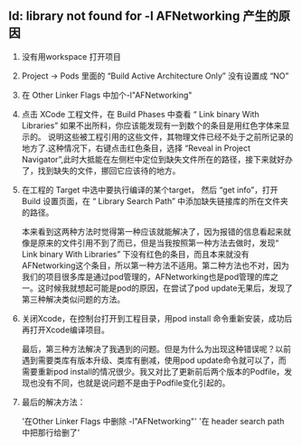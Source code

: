 ## ld: library not found for -l AFNetworking 产生的原因

1. 没有用workspace 打开项目

2. Project -> Pods 里面的 “Build Active Architecture Only” 没有设置成 “NO”

3. 在 Other Linker Flags 中加个-l"AFNetworking"

4. 点击 XCode 工程文件，在 Build Phases 中查看 “ Link binary With Libraries”  如果不出所料，你应该能发现有一到数个的条目是用红色字体来显示的。 
说明这些被工程引用的这些文件，其物理文件已经不处于之前所记录的地方了.这种情况下，右键点击红色条目，选择 “Reveal in Project Navigator”,此时大抵能在左侧栏中定位到缺失文件所在的路径，接下来就好办了，找到缺失的文件，挪回它应该待的地方。

5. 在工程的 Target 中选中要执行编译的某个target， 然后 “get info”，打开 Build 设置页面，在 “ Library Search Path” 中添加缺失链接库的所在文件夹的路径。

    本来看到这两种方法时觉得第一种应该就能解决了，因为报错的信息看起来就像是原来的文件引用不到了而已，但是当我按照第一种方法去做时，发现“ Link binary With Libraries” 下没有红色的条目，而且本来就没有AFNetworking这个条目，所以第一种方法不适用。第二种方法也不对，因为我们的项目很多库是通过pod管理的，AFNetworking也是pod管理的库之一。这时候我就想起可能是pod的原因，在尝试了pod update无果后，发现了第三种解决类似问题的方法。
    
6. 关闭Xcode，在控制台打开到工程目录，用pod install 命令重新安装，成功后再打开Xcode编译项目。

    最后，第三种方法解决了我遇到的问题。但是为什么为出现这种错误呢？以前遇到需要类库有版本升级、类库有删减，使用pod update命令就可以了，而需要重新pod install的情况很少。我又对比了更新前后两个版本的Podfile，发现也没有不同，也就是说问题不是由于Podfile变化引起的。


7. 最后的解决方法：

	'在Other Linker Flags 中删除 -l"AFNetworking"'
    '在 header search path 中把那行给删了'
	
   



